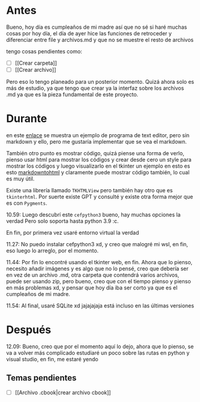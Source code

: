 # Antes
Bueno, hoy día es cumpleaños de mi madre así que no sé si haré muchas cosas por hoy día, el día de ayer hice las funciones de retroceder y diferenciar entre file y archivos.md y que no se muestre el resto de archivos

tengo cosas pendientes como:
- [ ] [[Crear carpeta]]
- [ ] [[Crear archivo]]

Pero eso lo tengo planeado para un posterior momento. Quizá ahora solo es más de estudio, ya que tengo que crear ya la interfaz sobre los archivos .md ya que es la pieza fundamental de este proyecto. 

# Durante

en este [enlace](https://tech-couch.com/post/building-a-text-editor-in-python-with-tkinter) se muestra un ejemplo de programa de text editor, pero sin markdown y ello, pero me gustaría implementar que se vea el markdown.

También otro punto es mostrar código, quizá piense una forma de verlo, pienso usar html para mostrar los códigos y crear desde cero un style para mostrar los códigos y luego visualizarlo en el tkinter
un ejemplo en esto es esto [markdowntohtml](https://markdowntohtml.com/) y claramente puede mostrar código también, lo cual es muy útil. 

Existe una librería llamado `TKHTMLView`  pero también hay otro que es `tkinterhtml`. Por suerte existe GPT y consulté y existe otra forma mejor que es con `Pygments`.

10.59: Luego descubrí este `cefpython3` bueno, hay muchas opciones la verdad Pero solo soporta hasta python 3.9 :c.

En fin, por primera vez usaré entorno virtual la verdad

11.27: No puedo instalar cefpython3 xd, y creo que malogré mi wsl, en fin, eso luego lo arreglo, por el momento.

11.44: Por fin lo encontré usando el tkinter web, en fin. Ahora que lo pienso, necesito añadir imágenes y es algo que no lo pensé, creo que debería ser en vez de un archivo .md, otra carpeta que contendrá varios archivos, puede ser usando zip, pero bueno, creo que con el tiempo pienso y pienso en más problemas xd, y pensar que hoy día iba ser corto ya que es el cumpleaños de mi madre.

11.54: Al final, usaré SQLite xd jajajajaja está incluso en las últimas versiones

# Después

12.09: Bueno, creo que por el momento aquí lo dejo, ahora que lo pienso, se va a volver más complicado estudiaré un poco sobre las rutas en python y visual studio, en fin, me estaré yendo

## Temas pendientes
- [ ] [[Archivo .cbook|crear archivo cbook]]